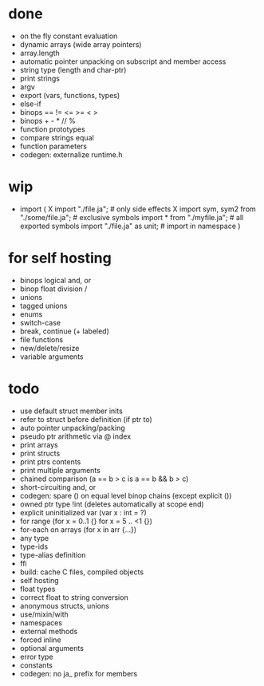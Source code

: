 # done

* on the fly constant evaluation
* dynamic arrays (wide array pointers)
* array.length
* automatic pointer unpacking on subscript and member access
* string type (length and char-ptr)
* print strings
* argv
* export (vars, functions, types)
* else-if
* binops == != <= >= < >
* binops + - * // %
* function prototypes
* compare strings equal
* function parameters
* codegen: externalize runtime.h

# wip

* import (
	X import "./file.ja"; # only side effects
	X import sym, sym2 from "./some/file.ja"; # exclusive symbols
	import * from "./myfile.ja"; # all exported symbols
	import "./file.ja" as unit; # import in namespace
	)

# for self hosting

* binops logical and, or
* binop float division /
* unions
* tagged unions
* enums
* switch-case
* break, continue (+ labeled)
* file functions
* new/delete/resize
* variable arguments

# todo

* use default struct member inits
* refer to struct before definition (if ptr to)
* auto pointer unpacking/packing
* pseudo ptr arithmetic via @ index
* print arrays
* print structs
* print ptrs contents
* print multiple arguments
* chained comparison (a == b > c  is  a == b && b > c)
* short-circuiting and, or
* codegen: spare () on equal level binop chains (except explicit ())
* owned ptr type !int (deletes automatically at scope end)
* explicit uninitialized var (var x : int = ?)
* for range (for x = 0..1 {} for x = 5 .. <1 {})
* for-each on arrays (for x in arr {...})
* any type
* type-ids
* type-alias definition
* ffi
* build: cache C files, compiled objects
* self hosting
* float types
* correct float to string conversion
* anonymous structs, unions
* use/mixin/with
* namespaces
* external methods
* forced inline
* optional arguments
* error type
* constants
* codegen: no ja_ prefix for members
